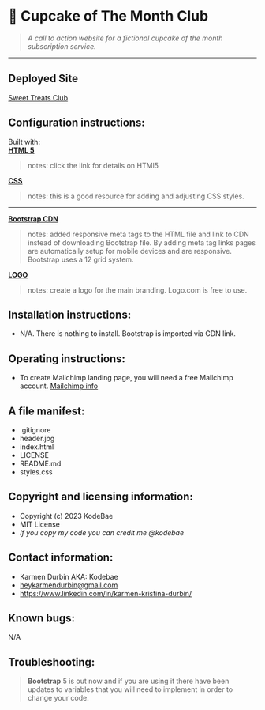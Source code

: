# 🧁 Cupcake of The Month Club

> *A call to action website for a fictional cupcake of the month subscription service.*
--- 
## Deployed Site 
[Sweet Treats Club](https://kodebae.github.io/cupcake-of-the-month-club/)

## Configuration instructions:
Built with:
<br>
**[HTML 5](https://html.com/blog/html-5-cheat-sheets/)**
> notes: click the link for details on HTMl5

**[CSS](https://css-tricks.com)**
> notes: this is a good resource for adding and adjusting CSS styles. 
---
**[Bootstrap CDN](https://getbootstrap.com/docs/5.2/getting-started/introduction/)**
> notes: added responsive meta tags to the HTML file and link to CDN instead of downloading Bootstrap file. By adding meta tag links pages are automatically setup for mobile devices and are responsive. Bootstrap uses a 12 grid system.

**[LOGO](https://logo.com)**
> notes: create a logo for the main branding. Logo.com is free to use.

## Installation instructions:
- N/A. There is nothing to install. Bootstrap is imported via CDN link.

## Operating instructions:
- To create Mailchimp landing page, you will need a free Mailchimp account. [Mailchimp info](https://youtu.be/IWeCs6oNeks)

## A file manifest:
- .gitignore
- header.jpg
- index.html
- LICENSE
- README.md
- styles.css

## Copyright and licensing information:
- Copyright (c) 2023 KodeBae
- MIT License
- *if you copy my code you can credit me @kodebae*

## Contact information:

- Karmen Durbin AKA: Kodebae
- heykarmendurbin@gmail.com
- https://www.linkedin.com/in/karmen-kristina-durbin/

## Known bugs:
N/A

## Troubleshooting:
> **Bootstrap** 5 is out now and if you are using it there have been updates to variables that you will need to implement in order to change your code. 

